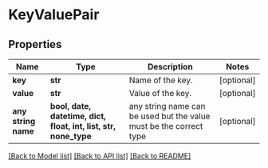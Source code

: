 # KeyValuePair


## Properties
Name | Type | Description | Notes
------------ | ------------- | ------------- | -------------
**key** | **str** | Name of the key. | [optional] 
**value** | **str** | Value of the key. | [optional] 
**any string name** | **bool, date, datetime, dict, float, int, list, str, none_type** | any string name can be used but the value must be the correct type | [optional]

[[Back to Model list]](../README.md#documentation-for-models) [[Back to API list]](../README.md#documentation-for-api-endpoints) [[Back to README]](../README.md)


